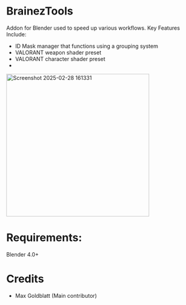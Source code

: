 # BrainezTools
Addon for Blender used to speed up various workflows. 
Key Features Include:
- ID Mask manager that functions using a grouping system
- VALORANT weapon shader preset
- VALORANT character shader preset
- 
<img width="377" alt="Screenshot 2025-02-28 161331" src="https://github.com/user-attachments/assets/e5facff9-1172-40f7-9788-7814779bf30b" />

# Requirements:
Blender 4.0+

# Credits
 - Max Goldblatt (Main contributor)
